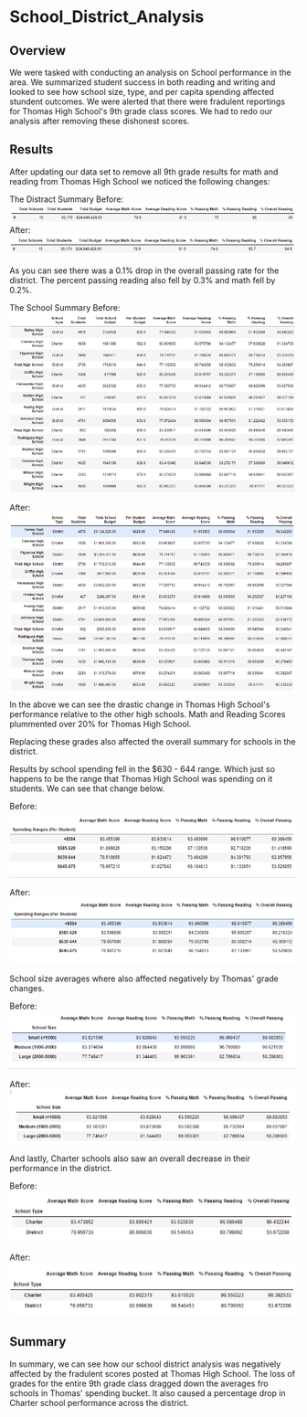 # School_District_Analysis

## Overview

We were tasked with conducting an analysis on School performance in the area. We summarized student success in both reading and writing and looked to see how school size, type, and per capita spending affected stundent outcomes. We were alerted that there were fradulent reportings for Thomas High School's 9th grade class scores. We had to redo our analysis after removing these dishonest scores.

## Results

After updating our data set to remove all 9th grade results for math and reading from Thomas High School we noticed the following changes:

The Distract Summary Before:
![BEFORE](https://github.com/rulma/School_District_Analysis/blob/13447bab5acf43b3e233ba4c5a5138c06d9cd7ee/Resources/Before.PNG)
After:
![AFTER](https://github.com/rulma/School_District_Analysis/blob/b00cebb0a6d20a6e63107b70938949956363d95c/Resources/After.PNG)

As you can see there was a 0.1% drop in the overall passing rate for the district. The percent passing reading also fell by 0.3% and math fell by 0.2%.

The School Summary Before:
![School Before](https://github.com/rulma/School_District_Analysis/blob/36dd3eb421af106fa7ba74cbecf87b6f582a1a26/Resources/School%20Before.PNG)

After:
![School After](https://github.com/rulma/School_District_Analysis/blob/36dd3eb421af106fa7ba74cbecf87b6f582a1a26/Resources/School%20After.PNG)

In the above we can see the drastic change in Thomas High School's performance relative to the other high schools. Math and Reading Scores plummented over 20% for Thomas High School. 

Replacing these grades also affected the overall summary for schools in the district.

Results by school spending fell in the $630 - 644 range. Which just so happens to be the range that Thomas High School was spending on it students. We can see that change below.

Before:
![Spending Before](https://github.com/rulma/School_District_Analysis/blob/801c6d3e1d9e09c41d374b288e2850785ec39cd7/Resources/spending%20before.PNG)

After:
![Spending After](https://github.com/rulma/School_District_Analysis/blob/801c6d3e1d9e09c41d374b288e2850785ec39cd7/Resources/spending%20after.PNG)

School size averages where also affected negatively by Thomas' grade changes.

Before:
![size before](https://github.com/rulma/School_District_Analysis/blob/ebb3f914442de0c41fa9cf302fac01c1b025eade/Resources/size%20before.PNG)

After:
![size after](https://github.com/rulma/School_District_Analysis/blob/ebb3f914442de0c41fa9cf302fac01c1b025eade/Resources/size%20after.PNG)

And lastly, Charter schools also saw an overall decrease in their performance in the district.

Before:
![charter before](https://github.com/rulma/School_District_Analysis/blob/ebb3f914442de0c41fa9cf302fac01c1b025eade/Resources/charter%20before.PNG)

After:
![charter after](https://github.com/rulma/School_District_Analysis/blob/ebb3f914442de0c41fa9cf302fac01c1b025eade/Resources/charter%20after.PNG)




## Summary

In summary, we can see how our school district analysis was negatively affected by the fradulent scores posted at Thomas High School. The loss of grades for the entire 9th grade class dragged down the averages fro schools in Thomas' spending bucket. It also caused a percentage drop in Charter school performance across the district.
